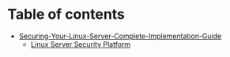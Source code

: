 # Table of contents

* [Securing-Your-Linux-Server-Complete-Implementation-Guide](README.md)
  * [Linux Server Security Platform](readme/linux-server-security-platform.md)

